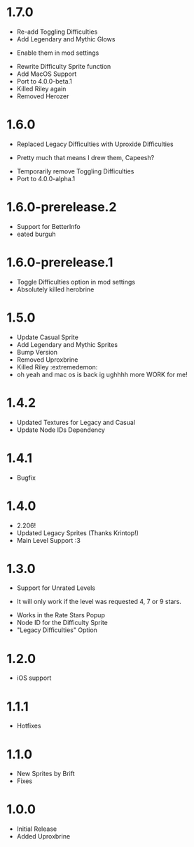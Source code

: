 # 1.7.0
 * Re-add Toggling Difficulties
 * Add Legendary and Mythic Glows
  - Enable them in mod settings
 * Rewrite Difficulty Sprite function
 * Add MacOS Support
 * Port to 4.0.0-beta.1
 * Killed Riley again
 * Removed Herozer

# 1.6.0
 * Replaced Legacy Difficulties with Uproxide Difficulties
  - Pretty much that means I drew them, Capeesh?
 * Temporarily remove Toggling Difficulties
 * Port to 4.0.0-alpha.1

# 1.6.0-prerelease.2
 * Support for BetterInfo
 * eated burguh

# 1.6.0-prerelease.1
 * Toggle Difficulties option in mod settings
 * Absolutely killed herobrine

# 1.5.0
 * Update Casual Sprite
 * Add Legendary and Mythic Sprites
 * Bump Version
 * Removed Uproxbrine
 * Killed Riley :extremedemon:
 * oh yeah and mac os is back ig ughhhh more WORK for me!

# 1.4.2
 * Updated Textures for Legacy and Casual
 * Update Node IDs Dependency
   
# 1.4.1
 * Bugfix
 
# 1.4.0
 * 2.206!
 * Updated Legacy Sprites (Thanks Krintop!)
 * Main Level Support :3

# 1.3.0
 * Support for Unrated Levels
  - It will only work if the level was requested 4, 7 or 9 stars.
 * Works in the Rate Stars Popup
 * Node ID for the Difficulty Sprite
 * "Legacy Difficulties" Option

# 1.2.0
 * iOS support

# 1.1.1
 * Hotfixes

# 1.1.0
 * New Sprites by Brift
 * Fixes

# 1.0.0
 * Initial Release
 * Added Uproxbrine

